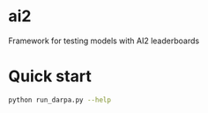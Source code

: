# ai2

Framework for testing models with AI2 leaderboards

# Quick start

```bash
python run_darpa.py --help
```
